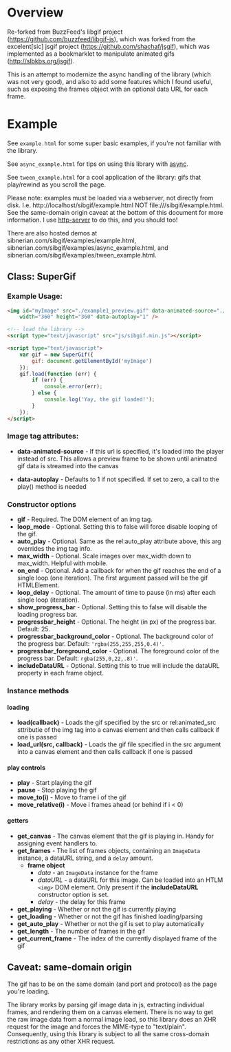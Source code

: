 # Overview

Re-forked from BuzzFeed's libgif project (https://github.com/buzzfeed/libgif-js), which was forked from the excelent[sic] jsgif project (https://github.com/shachaf/jsgif), which was implemented as a bookmarklet to manipulate animated gifs (http://slbkbs.org/jsgif).

This is an attempt to modernize the async handling of the library (which was not very good), and also to add some features which I found useful, such as exposing the frames object with an optional data URL for each frame.
# Example

See `example.html` for some super basic examples, if you're not familiar with the library.

See `async_example.html` for tips on using this library with [async](http://caolan.github.io/async/).

See `tween_example.html` for a cool application of the library: gifs that play/rewind as you scroll the page.

Please note: examples must be loaded via a webserver, not directly from disk. I.e. http://localhost/sibgif/example.html NOT file:///sibgif/example.html. See the same-domain origin caveat at the bottom of this document for more information. I use [http-server](https://github.com/indexzero/http-server) to do this, and you should too!

There are also hosted demos at sibnerian.com/sibgif/examples/example.html, sibnerian.com/sibgif/examples/async_example.html, and sibnerian.com/sibgif/examples/tween_example.html.

## Class: SuperGif

### Example Usage:

```html
<img id="myImage" src="./example1_preview.gif" data-animated-source="./example1.gif"
	width="360" height="360" data-autoplay="1" />

<!-- load the library -->
<script type="text/javascript" src="js/sibgif.min.js"></script>

<script type="text/javascript">
	var gif = new SuperGif({
		gif: document.getElementById('myImage')
	});
	gif.load(function (err) {
		if (err) {
			console.error(err);
		} else {
			console.log('Yay, the gif loaded!');
		}
	});
</script>
```

### Image tag attributes:

* **data-animated-source** -	If this url is specified, it's loaded into the player instead of src.
					This allows a preview frame to be shown until animated gif data is streamed into the canvas

* **data-autoplay** -		Defaults to 1 if not specified. If set to zero, a call to the play() method is needed

### Constructor options

* **gif**		-		Required. The DOM element of an img tag.
* **loop_mode**	-			Optional. Setting this to false will force disable looping of the gif.
* **auto\_play** -			Optional. Same as the rel:auto_play attribute above, this arg overrides the img tag info.
* **max\_width** -			Optional. Scale images over max\_width down to max_width. Helpful with mobile.
* **on_end** -				Optional. Add a callback for when the gif reaches the end of a single loop (one iteration). The first argument passed will be the gif HTMLElement.
* **loop_delay** -			Optional. The amount of time to pause (in ms) after each single loop (iteration).
* **show_progress_bar** - Optional. Setting this to false will disable the loading progress bar.
* **progressbar_height** -			Optional. The height (in px) of the progress bar. Default: 25.
* **progressbar_background_color** -			Optional. The background color of the progress bar. Default: `'rgba(255,255,255,0.4)'`.
* **progressbar_foreground_color** -			Optional. The foreground color of the progress bar. Default: `rgba(255,0,22,.8)'`.
* **includeDataURL** -										Optional. Setting this to true will include the dataURL property in each frame object.

### Instance methods

#### loading
* **load(callback)** -	Loads the gif specified by the src or rel:animated_src sttributie of the img tag into a canvas element and then calls callback if one is passed
* **load_url(src, callback)** -	Loads the gif file specified in the src argument into a canvas element and then calls callback if one is passed

#### play controls
* **play** -				Start playing the gif
* **pause** -				Stop playing the gif
* **move_to(i)** -		Move to frame i of the gif
* **move_relative(i)** -	Move i frames ahead (or behind if i < 0)

#### getters
* **get_canvas** - The canvas element that the gif is playing in. Handy for assigning event handlers to.
* **get_frames** - The list of frames objects, containing an `ImageData` instance, a dataURL string, and a `delay` amount.
	- **frame object**
		+ *data* - an `ImageData` instance for the frame
		+ *dataURL* - a dataURL for this image. Can be loaded into an HTLM `<img>` DOM element. Only present if the **includeDataURL** constructor option is set.
		+ *delay* - the delay for this frame
* **get_playing** - Whether or not the gif is currently playing
* **get_loading** - Whether or not the gif has finished loading/parsing
* **get\_auto_play** - Whether or not the gif is set to play automatically
* **get_length** - The number of frames in the gif
* **get\_current_frame** - The index of the currently displayed frame of the gif

## Caveat: same-domain origin

The gif has to be on the same domain (and port and protocol) as the page you're loading.

The library works by parsing gif image data in js, extracting individual frames, and rendering them on a canvas element. There is no way to get the raw image data from a normal image load, so this library does an XHR request for the image and forces the MIME-type to "text/plain". Consequently, using this library is subject to all the same cross-domain restrictions as any other XHR request.
